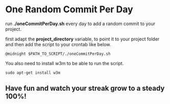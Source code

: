 # One Random Commit Per Day

run **./oneCommitPerDay.sh** every day to add a random commit to your project.

first adapt the **project_directory** variable, to point it to your project folder and then add the script to your crontab like below.
```
@midnight $PATH_TO_SCRIPT/./oneCommitPerDay.sh
```

You also need to install w3m to be able to run the script.
```
sudo apt-get install w3m
```

## Have fun and watch your streak grow to a steady 100%!
